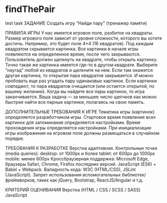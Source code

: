 # findThePair
test task
ЗАДАНИЕ
Создать игру “Найди пару” (тренажер памяти)

ПРАВИЛА ИГРЫ
У нас имеется игровое поле, разбитое на квадраты. Размер игрового поля зависит от уровня сложности, которого вы хотите достичь. Например, это будет поле 4×4 (16 квадратов). Под каждым квадратом скрывается картинка. Все картинки в начале игры появляются на определенное время, после чего закрываются. Пользователь должен щелкнуть на квадрате, чтобы открыть картинку. Точно такая же картинка имеется где-то в другом квадрате. Выберите “наугад” любой из квадратов и щелкните на нем. Если там окажется другая картинка, то открытая пара квадратов закрывается. И можно пробовать еще раз угадать пару одинаковых картинок. Если картинки совпадают, то пара квадратов очищается (или остается открытой, по вашему желанию). Когда вы найдете все пары картинок, то игра заканчивается. Ваша задача — за меньшее число щелчков как можно быстрее найти все парные картинки, полагаясь на свою память.


ДОПОЛНИТЕЛЬНЫЕ ТРЕБОВАНИЯ К ИГРЕ
Тематика игры (картинок) определяется разработчиком игры.
Стартовое время появления всех картинок для запоминания определяется настройками.
Время прохождения игры определяется настройками.
При инициализации игры изображения на игровом поле должны размещаться в случайном порядке.


ТРЕБОВАНИЯ К РАЗРАБОТКЕ
Верстка адаптивная. Контрольные точки (media queries):
desktop: от 1000px и более
tablet: от 600px до 1000px
mobile: менее 600px
Кроссбраузерная поддержка: Microsoft Edge, браузеры Safari, Chrome, Firefox последних версий.
JavaScript (ES6) + Babel + Webpack.
Валидность кода: W3C (HTML/CSS), JSLint (JavaScript).
Запрет использования вспомогательных библиотек/фреймворков, таких как jQuery, Bootstrap, ReactJS/Angular и т.д.

КРИТЕРИЙ ОЦЕНИВАНИЯ
Верстка (HTML / CSS / SCSS / SASS)
JavaScript
